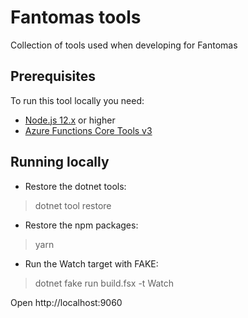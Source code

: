# Fantomas tools

Collection of tools used when developing for Fantomas

## Prerequisites

To run this tool locally you need:

* [Node.js 12.x](https://nodejs.org/en/download/) or higher
* [Azure Functions Core Tools v3](https://www.npmjs.com/package/azure-functions-core-tools)

## Running locally

* Restore the dotnet tools:

> dotnet tool restore

* Restore the npm packages:

> yarn

* Run the Watch target with FAKE:

> dotnet fake run build.fsx -t Watch

Open http://localhost:9060
